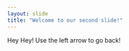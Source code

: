 ```yaml
---
layout: slide
title: "Welcome to our second slide!"
---
```

Hey Hey!
Use the left arrow to go back!
